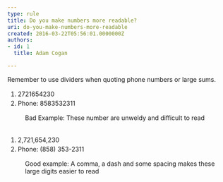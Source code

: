 ```yaml
---
type: rule
title: Do you make numbers more readable?
uri: do-you-make-numbers-more-readable
created: 2016-03-22T05:56:01.0000000Z
authors:
- id: 1
  title: Adam Cogan

---
```




<span class='intro'> Remember to use dividers when quoting phone numbers or large sums.<br> </span>

<div><ol><li><span style="line-height&#58;1.5em;">​2721654230</span><br></li><li><span style="line-height&#58;1.5em;">Phone&#58; 8583532311</span><br></li></ol></div><dd class="ssw15-rteElement-FigureBad">Bad Example&#58; These number are unweldy and difficult to read</dd><div><br></div><div><ol><li><span style="line-height&#58;1.5em;">2,721,654,230​</span><br></li><li><span style="line-height&#58;1.5em;">Phone&#58; (858) 353-2311</span><br></li></ol></div><dd class="ssw15-rteElement-FigureGood">Good example&#58; A comma, a dash and some spacing makes these large digits easier to read</dd>


